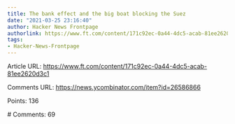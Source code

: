 ```yaml
---
title: The bank effect and the big boat blocking the Suez
date: "2021-03-25 23:16:40"
author: Hacker News Frontpage
authorlink: https://www.ft.com/content/171c92ec-0a44-4dc5-acab-81ee2620d3c1
tags:
- Hacker-News-Frontpage
---
```


<p>Article URL: <a href="https://www.ft.com/content/171c92ec-0a44-4dc5-acab-81ee2620d3c1">https://www.ft.com/content/171c92ec-0a44-4dc5-acab-81ee2620d3c1</a></p>
<p>Comments URL: <a href="https://news.ycombinator.com/item?id=26586866">https://news.ycombinator.com/item?id=26586866</a></p>
<p>Points: 136</p>
<p># Comments: 69</p>
